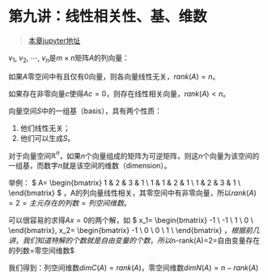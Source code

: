 # 第九讲：线性相关性、基、维数

> [本章jupyter地址](https://github.com/Nicolas-gaofeng/Salute_Math/blob/main/jupyter/chapter09.ipynb)

$v_1,\ v_2,\ \cdots,\ v_n$是$m\times n$矩阵$A$的列向量：

如果$A$零空间中有且仅有$0$向量，则各向量线性无关，$rank(A)=n$。

如果存在非零向量$c$使得$Ac=0$，则存在线性相关向量，$rank(A)\lt n$。

向量空间$S$中的一组基（basis），具有两个性质：

1. 他们线性无关；
2. 他们可以生成$S$。

对于向量空间$\mathbb{R}^n$，如果$n$个向量组成的矩阵为可逆矩阵，则这$n$个向量为该空间的一组基，而数字$n$就是该空间的维数（dimension）。

举例：
$
A=
\begin{bmatrix}
1 & 2 & 3 & 1 \\
1 & 1 & 2 & 1 \\
1 & 2 & 3 & 1 \\
\end{bmatrix}
$
，A的列向量线性相关，其零空间中有非零向量，所以$rank(A)=2=主元存在的列数=列空间维数$。

可以很容易的求得$Ax=0$的两个解，如
$
x_1=
\begin{bmatrix}
-1 \\
-1 \\
1 \\
0 \\
\end{bmatrix}, 
x_2=
\begin{bmatrix}
-1 \\
0 \\
0 \\
1 \\
\end{bmatrix}
$，根据前几讲，我们知道特解的个数就是自由变量的个数，所以$n-rank(A)=2=自由变量存在的列数=零空间维数$

我们得到：列空间维数$dim C(A)=rank(A)$，零空间维数$dim N(A)=n-rank(A)$
